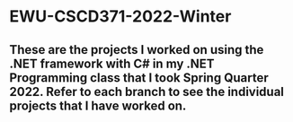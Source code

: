 # EWU-CSCD371-2022-Winter

## These are the projects I worked on using the .NET framework with C# in my .NET Programming class that I took Spring Quarter 2022. Refer to each branch to see the individual projects that I have worked on.
